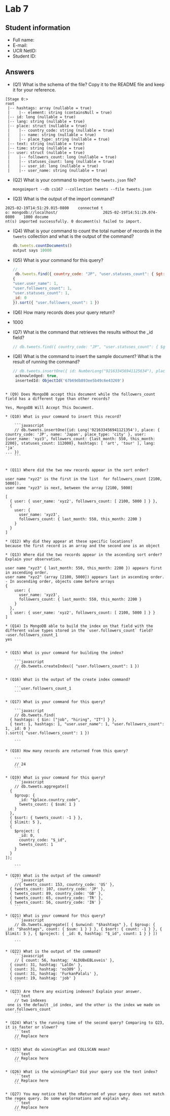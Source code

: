 # Lab 7

## Student information

* Full name:
* E-mail:
* UCR NetID:
* Student ID:

## Answers

* (Q1) What is the schema of the file? Copy it to the README file and keep it for your reference.

```
[Stage 0:>
root                                 
 |-- hashtags: array (nullable = true)
 |    |-- element: string (containsNull = true)
 |-- id: long (nullable = true)
 |-- lang: string (nullable = true)
 |-- place: struct (nullable = true)
 |    |-- country_code: string (nullable = true)
 |    |-- name: string (nullable = true)
 |    |-- place_type: string (nullable = true)
 |-- text: string (nullable = true)
 |-- time: string (nullable = true)
 |-- user: struct (nullable = true)
 |    |-- followers_count: long (nullable = true)
 |    |-- statuses_count: long (nullable = true)
 |    |-- user_id: long (nullable = true)
 |    |-- user_name: string (nullable = true)
 ```

* (Q2) What is your command to import the `tweets.json` file?

  `
  mongoimport --db cs167 --collection tweets --file tweets.json
  `
* (Q3) What is the output of the import command?
 ```
2025-02-19T14:51:29.015-0800    connected t
o: mongodb://localhost/                    2025-02-19T14:51:29.074-0800    1000 docume
nt(s) imported successfully. 0 document(s) failed to import.                          
````

* (Q4) What is your command to count the total number of records in the `tweets` collection and what is the output of the command?

    ```javascript
    db.tweets.countDocuments()
    output says 10000
    ```

* (Q5) What is your command for this query?

    ```javascript
    //
     db.tweets.find({ country_code: "JP", "user.statuses_count": { $gt: 50000 }},
  {
    "user.user_name": 1,
    "user.followers_count": 1,
    "user.statuses_count": 1,
    _id: 0
  }).sort({ "user.followers_count": 1 })

    ```

* (Q6) How many records does your query return?
* 1000

* (Q7) What is the command that retrieves the results without the _id field?

    ```javascript
    // db.tweets.find({ country_code: "JP", "user.statuses_count": { $gt: 50000 } }, { "user.user_name": 1, "user.followers_count": 1, "user.statuses_count": 1, _id: 0 }).sort({ "user.followers_count": 1 })

    ```

* (Q8) What is the command to insert the sample document? What is the result of running the command?

    ```javascript
    // db.tweets.insertOne({ id: NumberLong("921633456941125634"), place: { country_code: "JP", name: "Japan", place_type: "city" }, user: { user_name: "xyz2", followers_count: [2100, 5000], statuses_count: 55000 }, hashtags: ["nature"], lang: "ja" })
     acknowledged: true,
     insertedId: ObjectId('67b69db893ee5b49c6e43269')

```

* (Q9) Does MongoDB accept this document while the followers_count field has a different type than other records?

Yes, MongoDB Will Accept This Document.

* (Q10) What is your command to insert this record?

    ```javascript
    // db.tweets.insertOne({id: Long('921633456941121354'), place: { country_code: 'JP', name: 'Japan', place_type: 'city' }, user: {user_name: 'xyz3', followers_count: {last_month: 550, this_month: 2200}, statuses_count: 112000}, hashtags: [ 'art', 'tour' ], lang: 'ja'
... })
    ```


* (Q11) Where did the two new records appear in the sort order?

user name "xyz2" is the first in the list  for followers_count [2100, 5000]).
user name "xyz3" is next, between the array [2100, 5000]

[
  { user: { user_name: 'xyz2', followers_count: [ 2100, 5000 ] } },
  {
    user: {
      user_name: 'xyz3',
      followers_count: { last_month: 550, this_month: 2200 }
    }
  }
]

* (Q12) Why did they appear at these specific locations?
because the first record is an array and the second one is an object

* (Q13) Where did the two records appear in the ascending sort order? Explain your observation.

user name "xyz3" { last_month: 550, this_month: 2200 }) appears first in ascending order.
user name "xyz2" (array [2100, 5000]) appears last in ascending order.
- In ascending order, objects come before arrays
{
    user: {
      user_name: 'xyz3',
      followers_count: { last_month: 550, this_month: 2200 }
    }
  },
  { user: { user_name: 'xyz2', followers_count: [ 2100, 5000 ] } }
]

* (Q14) Is MongoDB able to build the index on that field with the different value types stored in the `user.followers_count` field?
-user.followers_count_1
yes


* (Q15) What is your command for building the index?

    ```javascript
    // db.tweets.createIndex({ "user.followers_count": 1 })
    ```

* (Q16) What is the output of the create index command?

    ```user.followers_count_1
    ```

* (Q17) What is your command for this query?

    ```javascript
    // db.tweets.find(
  { hashtags: { $in: ["job", "hiring", "IT"] } },
  { text: 1, hashtags: 1, "user.user_name": 1, "user.followers_count": 1, _id: 0 }
).sort({ "user.followers_count": 1 })

    ```

* (Q18) How many records are returned from this query?

    ```
    // 24
    ```

* (Q19) What is your command for this query?
    ```javascript
    // db.tweets.aggregate([
  {
    $group: {
      _id: "$place.country_code",
      tweets_count: { $sum: 1 }
    }
  },
  { $sort: { tweets_count: -1 } },
  { $limit: 5 },
  {
    $project: {
      _id: 0,
      country_code: "$_id",
      tweets_count: 1
    }
  }
]);

    ```

* (Q20) What is the output of the command?
    ```javascript
    //{ tweets_count: 153, country_code: 'US' },
  { tweets_count: 107, country_code: 'JP' },
  { tweets_count: 89, country_code: 'GB' },
  { tweets_count: 65, country_code: 'TR' },
  { tweets_count: 56, country_code: 'IN' }
    ```

* (Q21) What is your command for this query?
    ```javascript
    // db.tweets.aggregate([ { $unwind: "$hashtags" }, { $group: { _id: "$hashtags", count: { $sum: 1 } } }, { $sort: { count: -1 } }, { $limit: 5 }, { $project: { _id: 0, hashtag: "$_id", count: 1 } } ])

    ```
    
* (Q22) What is the output of the command?
    ```javascript
    // { count: 56, hashtag: 'ALDUBxEBLoveis' },
  { count: 31, hashtag: 'LalOn' },
  { count: 31, hashtag: 'no309' },
  { count: 31, hashtag: 'FurkanPalalı' },
  { count: 19, hashtag: 'job' }
    ```
    
* (Q23) Are there any existing indexes? Explain your answer.
    ```text
    // two indexes
 one is the default _id index, and the other is the index we made on user.followers_count
    ```
    
* (Q24) What's the running time of the second query? Comparing to Q23, it is faster or slower?
    ```text
    // Replace here
    ```

* (Q25) What do winningPlan and COLLSCAN mean?
    ```text
    // Replace here
    ```

* (Q26) What is the winningPlan? Did your query use the text index?
    ```text
    // Replace here
    ```

* (Q27) You may notice that the nReturned of your query does not match the regex query. Do some explornations and explain why.
    ```text
    // Replace here
    ```


